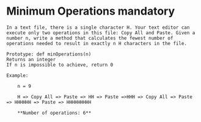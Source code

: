  # Minimum Operations mandatory

	In a text file, there is a single character H. Your text editor can execute only two operations in this file: Copy All and Paste. Given a number n, write a method that calculates the fewest number of operations needed to result in exactly n H characters in the file.

    Prototype: def minOperations(n)
    Returns an integer
    If n is impossible to achieve, return 0

	Example:

		n = 9

		H => Copy All => Paste => HH => Paste =>HHH => Copy All => Paste => HHHHHH => Paste => HHHHHHHHH

		**Number of operations: 6**